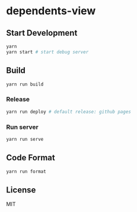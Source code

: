 # dependents-view

## Start Development

```bash
yarn
yarn start # start debug server
```

## Build

```bash
yarn run build
```

### Release

```bash
yarn run deploy # default release: github pages
```

### Run server

```bash
yarn run serve
```

## Code Format

```bash
yarn run format
```

## License

MIT
